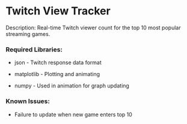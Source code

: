 # Twitch View Tracker

Description: Real-time Twitch viewer count for the top 10 most popular streaming games.


### Required Libraries:

- json - Twitch response data format

- matplotlib - Plotting and animating

- numpy - Used in animation for graph updating

### Known Issues:
- Failure to update when new game enters top 10
